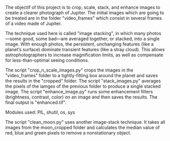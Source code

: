 The objectif of this project is to crop, scale, stack, and enhance images to create a clearer photograph of Jupiter. 
The initial images which are going to be treated are in the folder "video_frames" which consist in several frames of a video made of Jupiter. 

The technique used here is called "image stacking", in which many photos—some good, some bad—are averaged together, or stacked, into a single image. 
With enough photos, the persistent, unchanging features (like a planet’s surface) dominate transient features (like a stray cloud). This allows astrophotographers 
to increase magnification limits, as well as compensate for less-than-optimal seeing conditions.

The script "crop_n_scale_images.py" crops the images in the "video_frames" folder to a tightly-fitting box around the planet and saves the results in the "cropped" folder. 
The script "stack_images.py" averages the pixels of the iamges of the previous folder to produce a single stacked image. 
The script "enhance_image.py" runs some enhancement filters (brightness, contrast, color) on an image and then saves the results. The final output is "enhanced.tif". 

Modules used: PIL, shutil, os, sys

The script "clean_moon.py" uses another image-stack technique. It takes all images from the moon_cropped folder and calculates the median value of red, blue and green pixels to remove a nonstationary object. 
